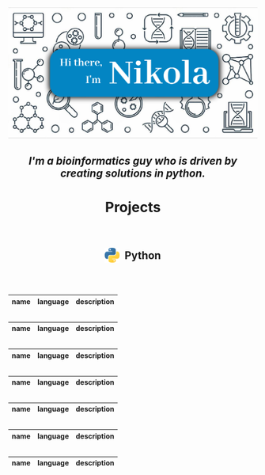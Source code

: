 <img src="./imgs/banner.png">

<h2 align='center'><i>I'm a bioinformatics guy who is driven by creating solutions  in python.</i></h2>

<h1 align='center'>Projects</h1>

<br>

<h2 style="display: flex; align-items: center; justify-content: center;">
  <img src="./imgs/python.png" height="30" width="30" style="margin-right: 10px;"> Python
</h2>


<br>
<br>

|name|language|description|
|---|---|---|

<h2></h2>

|name|language|description|
|---|---|---|

<h2></h2>

|name|language|description|
|---|---|---|

<h2></h2>

|name|language|description|
|---|---|---|

<h2></h2>

|name|language|description|
|---|---|---|

<h2></h2>

|name|language|description|
|---|---|---|

<h2></h2>

|name|language|description|
|---|---|---|
